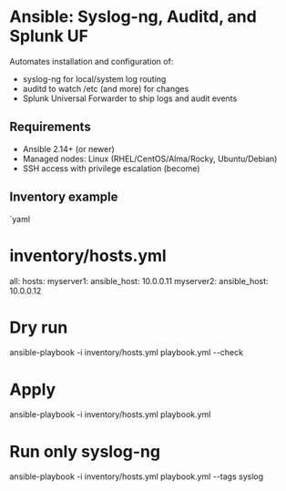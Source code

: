 # Ansible: Syslog-ng, Auditd, and Splunk UF

Automates installation and configuration of:
- syslog-ng for local/system log routing
- auditd to watch /etc (and more) for changes
- Splunk Universal Forwarder to ship logs and audit events

## Requirements
- Ansible 2.14+ (or newer)
- Managed nodes: Linux (RHEL/CentOS/Alma/Rocky, Ubuntu/Debian)
- SSH access with privilege escalation (become)

## Inventory example

`yaml
# inventory/hosts.yml
all:
  hosts:
    myserver1:
      ansible_host: 10.0.0.11
    myserver2:
      ansible_host: 10.0.0.12



# Dry run
ansible-playbook -i inventory/hosts.yml playbook.yml --check

# Apply
ansible-playbook -i inventory/hosts.yml playbook.yml

# Run only syslog-ng
ansible-playbook -i inventory/hosts.yml playbook.yml --tags syslog
